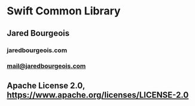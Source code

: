 # Swift Common Library

##  Jared Bourgeois
### jaredbourgeois.com
### mail@jaredbourgeois.com

##  Apache License 2.0, https://www.apache.org/licenses/LICENSE-2.0